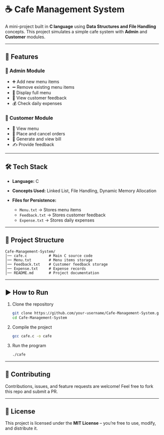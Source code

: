 # ☕ Cafe Management System

A mini-project built in **C language** using **Data Structures and File Handling** concepts.
This project simulates a simple cafe system with **Admin** and **Customer** modules.

---

## 🚀 Features

### 🔑 Admin Module

* ➕ Add new menu items
* ➖ Remove existing menu items
* 📜 Display full menu
* 📝 View customer feedback
* 💰 Check daily expenses

### 👤 Customer Module

* 📖 View menu
* 🛒 Place and cancel orders
* 🧾 Generate and view bill
* ✍️ Provide feedback

---

## 🛠️ Tech Stack

* **Language:** C
* **Concepts Used:** Linked List, File Handling, Dynamic Memory Allocation
* **Files for Persistence:**

  * `Menu.txt` → Stores menu items
  * `Feedback.txt` → Stores customer feedback
  * `Expense.txt` → Stores daily expenses

---

## 📂 Project Structure

```
Cafe-Management-System/
│── cafe.c          # Main C source code  
│── Menu.txt        # Menu items storage  
│── Feedback.txt    # Customer feedback storage  
│── Expense.txt     # Expense records  
│── README.md       # Project documentation  
```

---

## ▶️ How to Run

1. Clone the repository

   ```bash
   git clone https://github.com/your-username/Cafe-Management-System.git
   cd Cafe-Management-System
   ```

2. Compile the project

   ```bash
   gcc cafe.c -o cafe
   ```

3. Run the program

   ```bash
   ./cafe
   ```

---
## 🤝 Contributing

Contributions, issues, and feature requests are welcome!
Feel free to fork this repo and submit a PR.

---

## 📜 License

This project is licensed under the **MIT License** – you’re free to use, modify, and distribute it.
